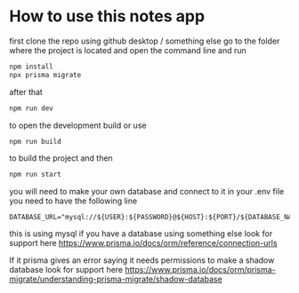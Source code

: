 # How to use this notes app
first clone the repo using github desktop /  something else
go to the folder where the project is located and open the command line and run
```sh
npm install
npx prisma migrate
```
after that
```sh
npm run dev
```
to open the development build or use
```sh
npm run build
```
to build the project and then 
```sh
npm run start
```
you will need to make your own database and connect to it
in your .env file you need to have the following line
```.env
DATABASE_URL="mysql://${USER}:${PASSWORD}@${HOST}:${PORT}/${DATABASE_NAME}"
```
this is using mysql if you have a database using something else look for support here
https://www.prisma.io/docs/orm/reference/connection-urls

If it prisma gives an error saying it needs permissions to make a shadow database look for support here
https://www.prisma.io/docs/orm/prisma-migrate/understanding-prisma-migrate/shadow-database
